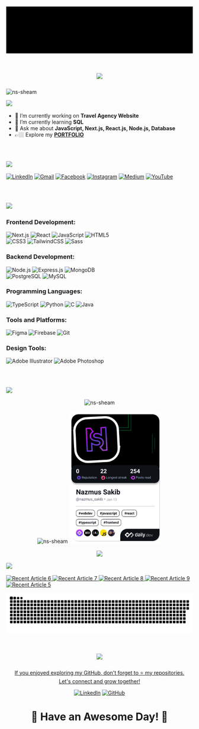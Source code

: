 <!--
[![MasterHead](https://repository-images.githubusercontent.com/588181932/e36ec678-7984-4cdd-8e4c-a3932772ff8e)](https://nazmussakib.dev/)
-->

[![MasterHead](https://raw.githubusercontent.com/NS-Sheam/NS-Sheam/main/assets/images/banners/dark-banner.gif)](https://nazmussakib.dev/)

<!--
<h1 align="center">Hi 👋, <br/> I am Nazmus Sakib</h1>
<h3 align="center">Full Stack Web Developer from Bangladesh</h3>
-->

<h1 align="center">
  <img src="https://readme-typing-svg.herokuapp.com?font=Fira+Code&size=40&duration=3000&pause=1000&center=true&vCenter=true&width=600&height=80&lines=Bonjour!+👋;Bienvenue+to+my+GitHub!;I'm+Nazmus+Sakib!;A+Web+Developer!">
</h1>

<!--
<img align="right" alt="Coding" width="400" src="https://cdn.dribbble.com/users/1162077/screenshots/3848914/programmer.gif">
-->



<p align="left"> 
  <img src="https://komarev.com/ghpvc/?username=ns-sheam&label=Profile%20views&color=0e75b6&style=flat" alt="ns-sheam" /> 
</p>

<p>
<img src="https://readme-typing-svg.herokuapp.com?font=Fira+Code&size=30&duration=3000&pause=1000&left=true&vCenter=true&width=400&height=30&lines=👀+Current+Overview">
</p>

- 🔭 I’m currently working on **Travel Agency Website**
- 🌱 I’m currently learning **SQL**
- 💬 Ask me about **JavaScript, Next.js, React.js, Node.js, Database**
- 👉🏼 Explore my [**PORTFOLIO**](https://nazmussakib.dev/) 
</br>
</br>
<p align="left">
<img src="https://readme-typing-svg.herokuapp.com?font=Fira+Code&size=30&duration=3000&pause=1000&left=true&vCenter=true&width=700&height=30&lines=📬+Reach+Me+Out">
</p>

<div align="left">

<!--   <p>
    <a href="mailto:123sheamfeni@gmail.com" target="blank"><img align="center" src="https://i.ibb.co/tQspYyx/gmail.png" alt="nazmus sakib" height="40" width="35" /></a>
    <a href="https://www.facebook.com/nazmus.sheam.sakib" target="blank"><img align="center" src="https://raw.githubusercontent.com/rahuldkjain/github-profile-readme-generator/master/src/images/icons/Social/facebook.svg" alt="https://www.facebook.com/nazmus.sheam.sakib" height="40" width="30" /></a>
      <a href="https://linkedin.com/in/nazmus-sakib-sheam" target="blank"><img align="center" src="https://raw.githubusercontent.com/rahuldkjain/github-profile-readme-generator/master/src/images/icons/Social/linked-in-alt.svg" alt="nazmus-sakib-sheam" height="30" width="40" /></a>
  </p>
  <p>
    <a href="https://instagram.com/nazmus_sakib_sheam" target="blank"><img align="center" src="https://raw.githubusercontent.com/rahuldkjain/github-profile-readme-generator/master/src/images/icons/Social/instagram.svg" alt="nazmus_sakib_sheam" height="30" width="40" /></a>
    <a href="https://www.youtube.com/channel/UCdY7PHMDlimtznZZHBHlcHw" target="blank"><img align="center" src="https://raw.githubusercontent.com/rahuldkjain/github-profile-readme-generator/master/src/images/icons/Social/youtube.svg" alt="nazmus sakib" height="30" width="40" /></a>
  </p> -->

[![LinkedIn](https://img.shields.io/badge/LinkedIn-%230077B5.svg?style=for-the-badge&logo=linkedin&logoColor=white)](https://linkedin.com/in/nazmus-sakib-sheam)
[![Gmail](https://img.shields.io/badge/Gmail-D14836?style=for-the-badge&logo=gmail&logoColor=white)](mailto:123sheamfeni@gmail.com)
[![Facebook](https://img.shields.io/badge/Facebook-%231877F2.svg?style=for-the-badge&logo=facebook&logoColor=white)](https://www.facebook.com/nazmus.sheam.sakib)
[![Instagram](https://img.shields.io/badge/Instagram-%23E4405F.svg?style=for-the-badge&logo=instagram&logoColor=white)](https://instagram.com/nazmus_sakib_sheam)
[![Medium](https://img.shields.io/badge/Medium-%23000000.svg?style=for-the-badge&logo=medium&logoColor=white)](https://medium.com/@nazmus-sakib)
[![YouTube](https://img.shields.io/badge/YouTube-%23FF0000.svg?style=for-the-badge&logo=youtube&logoColor=white)]([https://www.youtube.com/channel/UCdY7PHMDlimtznZZHBHlcHw](https://medium.com/@nazmus-sakib))


</div>

</br>
</br>
<p align="left">
<img src="https://readme-typing-svg.herokuapp.com?font=Fira+Code&size=30&duration=3000&pause=1000&left=true&vCenter=true&width=700&height=30&lines=💻+Technologies+I+Know">
</p>
<!--
<p align="center">
  <a href="https://reactjs.org/" target="_blank" rel="noreferrer"> 
    <img src="https://raw.githubusercontent.com/devicons/devicon/master/icons/react/react-original-wordmark.svg" alt="react" width="40" height="40"/> 
  </a>
  <a href="https://developer.mozilla.org/en-US/docs/Web/JavaScript" target="_blank" rel="noreferrer"> 
    <img src="https://raw.githubusercontent.com/devicons/devicon/master/icons/javascript/javascript-original.svg" alt="javascript" width="40" height="40"/> 
  </a>
  <a href="https://www.w3.org/html/" target="_blank" rel="noreferrer"> 
    <img src="https://raw.githubusercontent.com/devicons/devicon/master/icons/html5/html5-original-wordmark.svg" alt="html5" width="40" height="40"/> 
  </a>
  <a href="https://www.w3schools.com/css/" target="_blank" rel="noreferrer"> 
    <img src="https://raw.githubusercontent.com/devicons/devicon/master/icons/css3/css3-original-wordmark.svg" alt="css3" width="40" height="40"/> 
  </a>
  <a href="https://tailwindcss.com/" target="_blank" rel="noreferrer">
    <img src="https://www.vectorlogo.zone/logos/tailwindcss/tailwindcss-icon.svg" alt="tailwind" width="40" height="40"/> 
  </a>
  <a href="https://www.python.org" target="_blank" rel="noreferrer"> 
    <img src="https://raw.githubusercontent.com/devicons/devicon/master/icons/python/python-original.svg" alt="python" width="40" height="40"/> 
  </a>
  <a href="https://nodejs.org" target="_blank" rel="noreferrer"> 
    <img src="https://raw.githubusercontent.com/devicons/devicon/master/icons/nodejs/nodejs-original-wordmark.svg" alt="nodejs" width="40" height="40"/> 
  </a> 
</p>
<p align="center">
  <a href="https://www.cprogramming.com/" target="_blank" rel="noreferrer"> 
    <img src="https://raw.githubusercontent.com/devicons/devicon/master/icons/c/c-original.svg" alt="c" width="40" height="40"/> 
  </a>
  <a href="https://expressjs.com" target="_blank" rel="noreferrer"> 
    <img src="https://raw.githubusercontent.com/devicons/devicon/master/icons/express/express-original-wordmark.svg" alt="express" width="40" height="40"/> 
  </a>
  <a href="https://www.mongodb.com/" target="_blank" rel="noreferrer"> 
    <img src="https://raw.githubusercontent.com/devicons/devicon/master/icons/mongodb/mongodb-original-wordmark.svg" alt="mongodb" width="40" height="40"/> 
  </a>
  <a href="https://www.figma.com/" target="_blank" rel="noreferrer"> 
    <img src="https://www.vectorlogo.zone/logos/figma/figma-icon.svg" alt="figma" width="40" height="40"/> 
  </a>
  <a href="https://firebase.google.com/" target="_blank" rel="noreferrer"> 
    <img src="https://www.vectorlogo.zone/logos/firebase/firebase-icon.svg" alt="firebase" width="40" height="40"/> 
  </a>
  <a href="https://git-scm.com/" target="_blank" rel="noreferrer"> 
    <img src="https://www.vectorlogo.zone/logos/git-scm/git-scm-icon.svg" alt="git" width="40" height="40"/> 
  </a>
  <a href="https://www.adobe.com/in/products/illustrator.html" target="_blank" rel="noreferrer"> 
    <img src="https://www.vectorlogo.zone/logos/adobe_illustrator/adobe_illustrator-icon.svg" alt="illustrator" width="40" height="40"/> 
  </a>
  <a href="https://www.java.com" target="_blank" rel="noreferrer"> 
    <img src="https://raw.githubusercontent.com/devicons/devicon/master/icons/java/java-original.svg" alt="java" width="40" height="40"/> 
  </a>
  <a href="https://www.photoshop.com/en" target="_blank" rel="noreferrer"> 
    <img src="https://raw.githubusercontent.com/devicons/devicon/master/icons/photoshop/photoshop-line.svg" alt="photoshop" width="40" height="40"/> 
  </a>
  <a href="https://sass-lang.com" target="_blank" rel="noreferrer"> 
    <img src="https://raw.githubusercontent.com/devicons/devicon/master/icons/sass/sass-original.svg" alt="sass" width="40" height="40"/> 
  </a>
</p>
-->

### Frontend Development:

<div align="left">

![Next.js](https://img.shields.io/badge/Next.js-%23000000.svg?style=for-the-badge&logo=next.js&logoColor=white)
![React](https://img.shields.io/badge/react-%2320232a.svg?style=for-the-badge&logo=react&logoColor=%2361DAFB)
![JavaScript](https://img.shields.io/badge/javascript-%23F7DF1E.svg?style=for-the-badge&logo=javascript&logoColor=black)
![HTML5](https://img.shields.io/badge/html5-%23E34F26.svg?style=for-the-badge&logo=html5&logoColor=white)  
![CSS3](https://img.shields.io/badge/css3-%231572B6.svg?style=for-the-badge&logo=css3&logoColor=white)
![TailwindCSS](https://img.shields.io/badge/tailwindcss-%2338B2AC.svg?style=for-the-badge&logo=tailwind-css&logoColor=white)
![Sass](https://img.shields.io/badge/Sass-%23CC6699.svg?style=for-the-badge&logo=sass&logoColor=white)

</div>

### Backend Development:

<div align="left">

![Node.js](https://img.shields.io/badge/node.js-6DA55F?style=for-the-badge&logo=node.js&logoColor=white)
![Express.js](https://img.shields.io/badge/express.js-%23404d59.svg?style=for-the-badge&logo=express&logoColor=%2361DAFB)
![MongoDB](https://img.shields.io/badge/MongoDB-%234ea94b.svg?style=for-the-badge&logo=mongodb&logoColor=white)  
![PostgreSQL](https://img.shields.io/badge/PostgreSQL-%2300477B.svg?style=for-the-badge&logo=postgresql&logoColor=white) 
![MySQL](https://img.shields.io/badge/MySQL-%234479A1.svg?style=for-the-badge&logo=mysql&logoColor=white)  

</div>


### Programming Languages:

<div align="left">

![TypeScript](https://img.shields.io/badge/TypeScript-%23007ACC.svg?style=for-the-badge&logo=typescript&logoColor=white)
![Python](https://img.shields.io/badge/python-%233776AB.svg?style=for-the-badge&logo=python&logoColor=white)
![C](https://img.shields.io/badge/C-%2300599C.svg?style=for-the-badge&logo=c&logoColor=white) 
![Java](https://img.shields.io/badge/Java-%23ED8B00.svg?style=for-the-badge&logo=java&logoColor=white)

</div>


### Tools and Platforms:

<div align="left">

![Figma](https://img.shields.io/badge/figma-%23F24E1E.svg?style=for-the-badge&logo=figma&logoColor=white)
![Firebase](https://img.shields.io/badge/firebase-%23039BE5.svg?style=for-the-badge&logo=firebase)
![Git](https://img.shields.io/badge/git-%23F05033.svg?style=for-the-badge&logo=git&logoColor=white)

</div>


### Design Tools:

<div align="left">

![Adobe Illustrator](https://img.shields.io/badge/Adobe%20Illustrator-%23FF9A00.svg?style=for-the-badge&logo=adobeillustrator&logoColor=white)
![Adobe Photoshop](https://img.shields.io/badge/Adobe%20Photoshop-%2331A8FF.svg?style=for-the-badge&logo=adobephotoshop&logoColor=white)

</div>



</br>
</br>
<p align="left">
<img src="https://readme-typing-svg.herokuapp.com?font=Fira+Code&size=30&duration=3000&pause=1000&left=true&vCenter=true&width=700&height=30&lines=📊+Current+Stats">
</p>

<div align="center">
  <img width="700px" src="https://github-readme-stats.vercel.app/api?username=ns-sheam&show_icons=true&locale=en&theme=chartreuse-dark&rank_icon=github&disable_animations=false&title_color=bfd200&text_color=ffffff&border_radius=12.5&icon_color=ffffff&ring_color=bfd200" alt="ns-sheam" />
<br/>
<br/>
  <img width="350px" src="https://github-readme-stats.vercel.app/api/top-langs?username=ns-sheam&show_icons=true&locale=en&theme=chartreuse-dark&disable_animations=false&title_color=bfd200&text_color=ffffff&icon_color=ffffff" alt="ns-sheam" />
  <a href="https://app.daily.dev/nazmus_sakib"><img src="./devcard.png?type=wide&r=3zf" width="250" alt="Nazmus Sakib's Dev Card"/></a>
  <br/>
  <br/>
  <img width="60%" src="https://github-readme-streak-stats.herokuapp.com/?user=ns-sheam&theme=react&hide_border=true&background=0D1117&stroke=0D1117&fire=FF1CF7&sideLabels=00F0FF&currStreakNum=FF1CF7&ring=FF1CF7&currStreakLabel=FF1CF7&sideNums=00F0FF" />
</div>




<p align="left">
<img src="https://readme-typing-svg.herokuapp.com?font=Fira+Code&size=30&duration=3000&pause=1000&left=true&vCenter=true&width=700&height=30&lines=📰+Recent+Blogs">
</p>

<p align="left">
  
  <a target="_blank" href="https://github-readme-medium-recent-article.vercel.app/medium/@nazmus-sakib/6"><img src="https://github-readme-medium-recent-article.vercel.app/medium/@nazmus-sakib/6" alt="Recent Article 6"> 
  <a target="_blank" href="https://github-readme-medium-recent-article.vercel.app/medium/@nazmus-sakib/7"><img src="https://github-readme-medium-recent-article.vercel.app/medium/@nazmus-sakib/7" alt="Recent Article 7"> 
  <a target="_blank" href="https://github-readme-medium-recent-article.vercel.app/medium/@nazmus-sakib/8"><img src="https://github-readme-medium-recent-article.vercel.app/medium/@nazmus-sakib/8" alt="Recent Article 8"> 
  <a target="_blank" href="https://github-readme-medium-recent-article.vercel.app/medium/@nazmus-sakib/9"><img src="https://github-readme-medium-recent-article.vercel.app/medium/@nazmus-sakib/9" alt="Recent Article 9"> 
  <a target="_blank" href="https://github-readme-medium-recent-article.vercel.app/medium/@nazmus-sakib/5"><img src="https://github-readme-medium-recent-article.vercel.app/medium/@nazmus-sakib/5" alt="Recent Article 5"> 
    
</p>


![snake gif](https://github.com/NS-Sheam/NS-Sheam/blob/output/github-snake-dark.svg)
<h1 align="center">
  <img src="https://readme-typing-svg.herokuapp.com?font=Fira+Code&size=40&duration=3000&pause=1000&center=true&vCenter=true&width=600&height=80&lines=Thanks+for+Visiting!+🙏;Let's+Connect;And+Collaborate!;Follow+Me+on+GitHub!;Connect+on+LinkedIn!">
</h1>

<p align="center">
  If you enjoyed exploring my GitHub, don't forget to ⭐️ my repositories.<br />
  Let's connect and grow together!
</p>

<div align="center">
  
  [![LinkedIn](https://img.shields.io/badge/Connect%20on%20LinkedIn-%230077B5.svg?style=for-the-badge&logo=linkedin&logoColor=white)](https://linkedin.com/in/nazmus-sakib-sheam)
  [![GitHub](https://img.shields.io/badge/Follow%20on%20GitHub-%23121011.svg?style=for-the-badge&logo=github&logoColor=white)](https://github.com/ns-sheam)
</div>

<h1 align="center">🌟 Have an Awesome Day! 🚀</h1>

